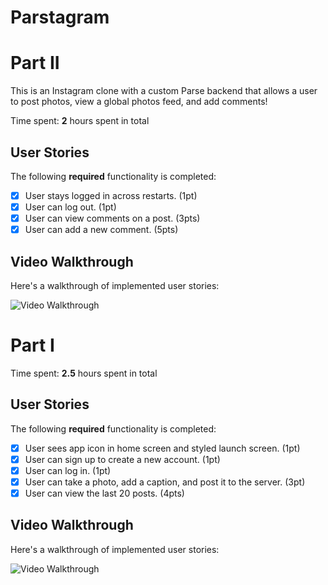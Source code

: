 # Parstagram

# Part II

This is an Instagram clone with a custom Parse backend that allows a user to post photos, view a global photos feed, and add comments!

Time spent: **2** hours spent in total

## User Stories

The following **required** functionality is completed:

- [x] User stays logged in across restarts. (1pt)
- [x] User can log out. (1pt)
- [x] User can view comments on a post. (3pts)
- [x] User can add a new comment. (5pts)

## Video Walkthrough

Here's a walkthrough of implemented user stories:

<img src='http://g.recordit.co/y9ThWFTvKc.gif' title='Video Walkthrough' width='' alt='Video Walkthrough' />

# Part I

Time spent: **2.5** hours spent in total

## User Stories

The following **required** functionality is completed:

- [x] User sees app icon in home screen and styled launch screen. (1pt)
- [x] User can sign up to create a new account. (1pt)
- [x] User can log in. (1pt)
- [x] User can take a photo, add a caption, and post it to the server. (3pt)
- [x] User can view the last 20 posts. (4pts)

## Video Walkthrough

Here's a walkthrough of implemented user stories:

<img src='http://g.recordit.co/qv9M0QIw7P.gif' title='Video Walkthrough' width='' alt='Video Walkthrough' />
